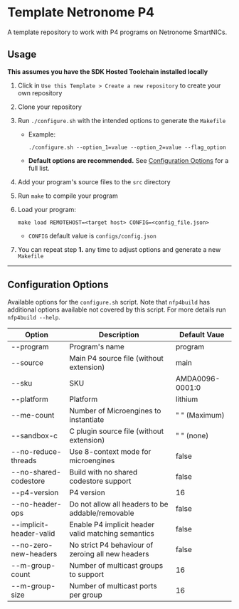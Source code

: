 # Template Netronome P4

A template repository to work with P4 programs on Netronome SmartNICs.


## Usage

**This assumes you have the SDK Hosted Toolchain installed locally**

1. Click in `Use this Template > Create a new repository` to create your own repository

2. Clone your repository

3. Run `./configure.sh` with the intended options to generate the `Makefile`
    - Example:
        ```
        ./configure.sh --option_1=value --option_2=value --flag_option
        ```
    - **Default options are recommended.** See [Configuration Options](#configuration-options) for a full list.

4. Add your program's source files to the `src` directory

5. Run `make` to compile your program

6. Load your program:
    ```
    make load REMOTEHOST=<target host> CONFIG=<config_file.json>
    ```
    - `CONFIG` default value is `configs/config.json`

7. You can repeat step **1.** any time to adjust options and generate a new `Makefile`

---

## Configuration Options

Available options for the `configure.sh` script. Note that `nfp4build` has additional options available not covered by this script. For more details run `nfp4build --help`.

| Option | Description | Default Vaue |
|--------|-------------|--------------|
| --program | Program's name | program |
| --source | Main P4 source file (without extension) | main |
| --sku | SKU | AMDA0096-0001:0 |
| --platform | Platform | lithium |
| --me-count | Number of Microengines to instantiate | " " (Maximum) |
| --sandbox-c | C plugin source file (without extension) | " " (none) |
| --no-reduce-threads | Use 8-context mode for microengines | false |
| --no-shared-codestore | Build with no shared codestore support | false |
| --p4-version | P4 version | 16 |
| --no-header-ops | Do not allow all headers to be addable/removable | false |
| --implicit-header-valid | Enable P4 implicit header valid matching semantics | false |
| --no-zero-new-headers | No strict P4 behaviour of zeroing all new headers | false |
| --m-group-count | Number of multicast groups to support | 16 |
| --m-group-size | Number of multicast ports per group | 16 |
